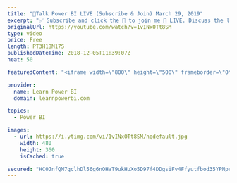 ```yaml
---
title: "🔴Talk Power BI LIVE (Subscribe & Join) March 29, 2019"
excerpt: "✅ Subscribe and click the 🔔 to join me 🔴 LIVE. Discuss the latest in Power BI and ask any Power BI question. 💡 Join the Talk Power BI Insider's Club at http://www.TalkPowerBI.com for special privileges and access  Hello, I am Avi Singh, Microsoft MVP and Power BI Pro! I just love talking about Power"
originalUrl: https://youtube.com/watch?v=1vINxOTt8SM
type: video
price: Free
length: PT3H18M17S
publishedDateTime: 2018-12-05T11:39:07Z
heat: 50

featuredContent: "<iframe width=\"800\" height=\"500\" frameborder=\"0\" src=\"https://www.youtube.com/embed/1vINxOTt8SM\" allow=\"accelerometer; autoplay; encrypted-media; gyroscope; picture-in-picture\" allowfullscreen></iframe>"

provider:
  name: Learn Power BI
  domain: learnpowerbi.com

topics:
  - Power BI

images:
  - url: https://i.ytimg.com/vi/1vINxOTt8SM/hqdefault.jpg
    width: 480
    height: 360
    isCached: true

secured: "HC0JnfQM7gclhDl56g6nOHaT9ukHuXo5D97f4DDgsiFv4Ffyutfbod35YPNpeu6fLEQGEzPXZtr/phCjhYYvPfy8QUlru8ZtbIxWCu4UBCoeBScpCSMreLOwEKBrCR+jOG6m5xIyDHzXA5fiSXnVDCjOI9e10hcigraicW9E/VQ3X339PKlHbuKsj6aaT0BLHAS+T3Da/sn/VzfXcbg8wCXloC+m9E3ztjfhAyjSxCTkZQqInQaxdwOMD0DrfU2iUQ75seMTnGDtTZWGlYuYQrNY9zJxR9Ftc0YXSL7/usHQZcw83NCc9O8a4Pmi3wFgKaVu1qJZ0BkatL6uOBRfcGx830fNOSjsgoUAY28UuVh5dpvvfKUukh3ZUogiR9WLe+OFRUo4CgiiRAwhOhwIVAPw9ZVRBj+/PvtH65CwSPU=;bSWuu89IXp8P8QZWEl36tA=="
---
```


